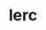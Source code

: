 ---
title: "lerc"
layout: cache
categories: [package, develop]
meta: {"compilers": ["apple-clang@16.0.0", "gcc@13.2.0"], "num_specs": 13, "num_specs_by_stack": {"ml-darwin-aarch64-mps": 3, "ml-linux-aarch64-cpu": 5, "ml-linux-aarch64-cuda": 5, "ml-linux-x86_64-cpu": 5, "ml-linux-x86_64-cuda": 5, "root": 13}, "oss": ["sequoia", "ubuntu24.04"], "platforms": ["darwin", "linux"], "stacks": ["ml-darwin-aarch64-mps", "ml-linux-aarch64-cpu", "ml-linux-aarch64-cuda", "ml-linux-x86_64-cpu", "ml-linux-x86_64-cuda", "root"], "targets": ["aarch64", "x86_64_v3"], "versions": ["4.0.0"]}
spec_details: [{"compiler": "gcc@13.2.0", "hash": "3bwmtulssx3u5wd2d6e7vtim6w6qqwxf", "os": "ubuntu24.04", "platform": "linux", "size": "-", "stacks": ["ml-linux-aarch64-cpu", "ml-linux-aarch64-cuda", "root"], "target": "aarch64", "variants": ["build_system=cmake", "build_type=Release", "generator=make", "~ipo"], "versions": ["4.0.0"]}, {"compiler": "gcc@13.2.0", "hash": "3l4qxfun5szkqabpnhxubipspoctmtlo", "os": "ubuntu24.04", "platform": "linux", "size": "-", "stacks": ["ml-linux-aarch64-cpu", "ml-linux-aarch64-cuda", "root"], "target": "aarch64", "variants": ["build_system=cmake", "build_type=Release", "generator=make", "~ipo"], "versions": ["4.0.0"]}, {"compiler": "gcc@13.2.0", "hash": "4btuw44uelb5el6rx4pf6mgk2ct4d7dr", "os": "ubuntu24.04", "platform": "linux", "size": "-", "stacks": ["ml-linux-aarch64-cpu", "ml-linux-aarch64-cuda", "root"], "target": "aarch64", "variants": ["build_system=cmake", "build_type=Release", "generator=make", "~ipo"], "versions": ["4.0.0"]}, {"compiler": "gcc@13.2.0", "hash": "6bnueljf2cc3laoyqfduqnqem47tzqbb", "os": "ubuntu24.04", "platform": "linux", "size": "-", "stacks": ["ml-linux-aarch64-cpu", "ml-linux-aarch64-cuda", "root"], "target": "aarch64", "variants": ["build_system=cmake", "build_type=Release", "generator=make", "~ipo"], "versions": ["4.0.0"]}, {"compiler": "gcc@13.2.0", "hash": "atcsqgikujig2yrkzoacjb5ruf5lptmf", "os": "ubuntu24.04", "platform": "linux", "size": "-", "stacks": ["ml-linux-x86_64-cpu", "ml-linux-x86_64-cuda", "root"], "target": "x86_64_v3", "variants": ["build_system=cmake", "build_type=Release", "generator=make", "~ipo"], "versions": ["4.0.0"]}, {"compiler": "apple-clang@16.0.0", "hash": "dgme3fw2svecnhxvnz3slh4v34amoylf", "os": "sequoia", "platform": "darwin", "size": "-", "stacks": ["ml-darwin-aarch64-mps", "root"], "target": "aarch64", "variants": ["build_system=cmake", "build_type=Release", "generator=make", "~ipo"], "versions": ["4.0.0"]}, {"compiler": "gcc@13.2.0", "hash": "ew2mumvtsm4dn6zr2cybevjgca2zxfst", "os": "ubuntu24.04", "platform": "linux", "size": "-", "stacks": ["ml-linux-x86_64-cpu", "ml-linux-x86_64-cuda", "root"], "target": "x86_64_v3", "variants": ["build_system=cmake", "build_type=Release", "generator=make", "~ipo"], "versions": ["4.0.0"]}, {"compiler": "apple-clang@16.0.0", "hash": "hqsjwdcpbukc4b4vj3ywy3r3eeatqknp", "os": "sequoia", "platform": "darwin", "size": "-", "stacks": ["ml-darwin-aarch64-mps", "root"], "target": "aarch64", "variants": ["build_system=cmake", "build_type=Release", "generator=make", "~ipo"], "versions": ["4.0.0"]}, {"compiler": "apple-clang@16.0.0", "hash": "i7evimrvky5zs3zdbtk5zyvfedhc3j67", "os": "sequoia", "platform": "darwin", "size": "-", "stacks": ["ml-darwin-aarch64-mps", "root"], "target": "aarch64", "variants": ["build_system=cmake", "build_type=Release", "generator=make", "~ipo"], "versions": ["4.0.0"]}, {"compiler": "gcc@13.2.0", "hash": "klvl3z7pzvgjbypqlylasof5732fqo7d", "os": "ubuntu24.04", "platform": "linux", "size": "-", "stacks": ["ml-linux-x86_64-cpu", "ml-linux-x86_64-cuda", "root"], "target": "x86_64_v3", "variants": ["build_system=cmake", "build_type=Release", "generator=make", "~ipo"], "versions": ["4.0.0"]}, {"compiler": "gcc@13.2.0", "hash": "l734wsxqlyhhygkribfd6lecgli7eeir", "os": "ubuntu24.04", "platform": "linux", "size": "-", "stacks": ["ml-linux-aarch64-cpu", "ml-linux-aarch64-cuda", "root"], "target": "aarch64", "variants": ["build_system=cmake", "build_type=Release", "generator=make", "~ipo"], "versions": ["4.0.0"]}, {"compiler": "gcc@13.2.0", "hash": "laa6ysjmpzyil5iu5gemyyp75e77weih", "os": "ubuntu24.04", "platform": "linux", "size": "-", "stacks": ["ml-linux-x86_64-cpu", "ml-linux-x86_64-cuda", "root"], "target": "x86_64_v3", "variants": ["build_system=cmake", "build_type=Release", "generator=make", "~ipo"], "versions": ["4.0.0"]}, {"compiler": "gcc@13.2.0", "hash": "rrt5ccgmjq3jgjuwblqcubq2wcdmvp7r", "os": "ubuntu24.04", "platform": "linux", "size": "-", "stacks": ["ml-linux-x86_64-cpu", "ml-linux-x86_64-cuda", "root"], "target": "x86_64_v3", "variants": ["build_system=cmake", "build_type=Release", "generator=make", "~ipo"], "versions": ["4.0.0"]}]
---